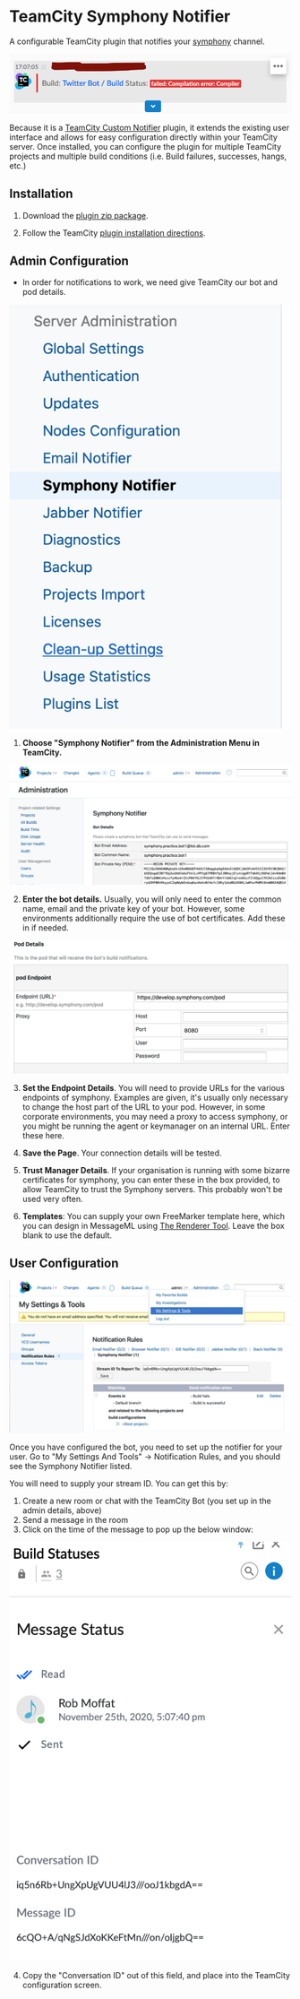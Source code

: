 # TeamCity Symphony Notifier

A configurable TeamCity plugin that notifies your [symphony](https://symphony.com) channel.

![screenshot](images/screenshot.png)

Because it is a [TeamCity Custom Notifier](http://confluence.jetbrains.com/display/TCD8/Custom+Notifier) plugin, it extends the existing user interface and allows for easy configuration directly within your TeamCity server. Once installed, you can configure the plugin for multiple TeamCity projects and multiple build conditions (i.e. Build failures, successes, hangs, etc.)

## Installation

1. Download the [plugin zip package](https://github.com/enlivenhq/teamcity-symphony/releases/download/1.0/teamcity-symphony-integration-1.0.zip).

2. Follow the TeamCity [plugin installation directions](http://confluence.jetbrains.com/display/TCD8/Installing+Additional+Plugins).

## Admin Configuration

- In order for notifications to work, we need give TeamCity our bot and pod details.

![Admin Menu](images/admin-menu.png)

1. **Choose "Symphony Notifier" from the Administration Menu in TeamCity.**

![Bot Details](images/bot-details.png)

2. **Enter the bot details.**  Usually, you will only need to enter the common name, email and the private key of your bot.  However, some environments additionally require the use of bot certificates.  Add these in if needed.

![Enter Endpoint Details](images/pod-details.png)

3. **Set the Endpoint Details**.  You will need to provide URLs for the various endpoints of symphony. Examples are given, it's usually only necessary to change the host part of the URL to your pod.  However, in some corporate environments, you may need a proxy to access symphony, or you might be running the agent or keymanager on an internal URL.  Enter these here.

4.  **Save the Page**.  Your connection details will be tested.

5.  **Trust Manager Details**.  If your organisation is running with some bizarre certificates for symphony, you can enter these in the box provided, to allow TeamCity to trust the Symphony servers.  This probably won't be used very often.

6.  **Templates**:  You can supply your own FreeMarker template here, which you can design in MessageML using [The Renderer Tool](https://renderer-tool.app.symphony.com).  Leave the box blank to use the default.

## User Configuration

![Notifier Details](images/notifier.png)

Once you have configured the bot, you need to set up the notifier for your user.  Go to "My Settings And Tools" -> Notification Rules, and you should see the Symphony Notifier listed.

You will need to supply your stream ID.  You can get this by:

1.  Create a new room or chat with the TeamCity Bot (you set up in the admin details, above)
2.  Send a message in the room
3.  Click on the time of the message to pop up the below window:

![Stream Id](images/stream-id.png)

4.  Copy the "Conversation ID" out of this field, and place into the TeamCity configuration screen.
